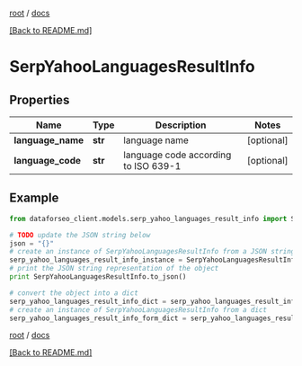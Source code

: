 [root](./../ "root") / [docs](./ "docs")

[[Back to README.md]](./../README.md "[Back to README.md]")

# SerpYahooLanguagesResultInfo

## Properties

Name | Type | Description | Notes
------------ | ------------- | ------------- | -------------
**language_name** | **str** | language name | [optional]
**language_code** | **str** | language code according to ISO 639-1 | [optional]

## Example

```python
from dataforseo_client.models.serp_yahoo_languages_result_info import SerpYahooLanguagesResultInfo

# TODO update the JSON string below
json = "{}"
# create an instance of SerpYahooLanguagesResultInfo from a JSON string
serp_yahoo_languages_result_info_instance = SerpYahooLanguagesResultInfo.from_json(json)
# print the JSON string representation of the object
print SerpYahooLanguagesResultInfo.to_json()

# convert the object into a dict
serp_yahoo_languages_result_info_dict = serp_yahoo_languages_result_info_instance.to_dict()
# create an instance of SerpYahooLanguagesResultInfo from a dict
serp_yahoo_languages_result_info_form_dict = serp_yahoo_languages_result_info.from_dict(serp_yahoo_languages_result_info_dict)
```

  

[root](./../ "root") / [docs](./ "docs")

[[Back to README.md]](./../README.md "[Back to README.md]")